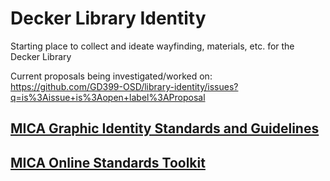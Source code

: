# Decker Library Identity

Starting place to collect and ideate wayfinding, materials, etc. for the Decker Library

Current proposals being investigated/worked on: <https://github.com/GD399-OSD/library-identity/issues?q=is%3Aissue+is%3Aopen+label%3AProposal>

## [MICA Graphic Identity Standards and Guidelines](https://www.mica.edu/Documents/AboutMICA/standards_and_guidelines.pdf)

## [MICA Online Standards Toolkit](https://toolkit.mica.edu/)
